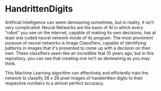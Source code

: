 # HandrittenDigits
Artificial Intelligence can seem demeaning sometimes, but in reality, it isn’t very complicated. Neural Networks are the basis of AI in which every “robot” you see on the internet, capable of making its own decisions, has at least one coded neural network inside of its program. The most prominent purpose of neural networks is Image Classifiers, capable of identifying patterns in images that it's presented to come up with a decision on their own. These classifiers seem like an incredible feat 10 years ago, but in this repository, you can see that creating one isn't as demeaning as you may think.

This Machine Learning algorithm can effectively and efficiently train the network to classify 28 x 28 pixel images of handwritten digits to their respective numbers to a almost perfect accuracy.
